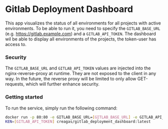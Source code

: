 # Gitlab Deployment Dashboard

This app visualizes the status of all environments for all projects with active environments.
To be able to run it, you need to specify the `GITLAB_BASE_URL` (e.g. https://gitlab.example.com) and a `GITLAB_API_TOKEN`. The dashboard wil be able to display all environments of the projects, the token-user has access to.

### Security
The `GITLAB_BASE_URL` and `GITLAB_API_TOKEN` values are injected into the nginx-reverse-proxy at runtime. They are not exposed to the client in any way. In the future, the reverse proxy will be limited to only allow GET-requests, which will further enhance security.

### Getting started
To run the service, simply run the following command:
```bash
docker run -p 80:80 -e GITLAB_BASE_URL=[GITLAB_BASE_URL] -e GITLAB_API_TO
KEN=[GITLAB_API_TOKEN] creagas/gitlab_deployment_dashboard:latest
```
